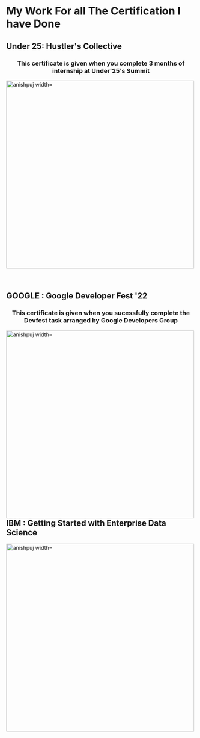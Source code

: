 # My Work For all The Certification I have Done
## Under 25: Hustler's Collective

<h3 align="center">This certificate is given when you complete 3 months of internship at Under'25's Summit </h3>
<p><img align="center" src="https://github.com/Anishpuj/Certificates/assets/98417394/00aff868-3305-4080-8f8b-3a793bd08a52" alt="anishpuj width="500" height="500"" /></p><br>

## GOOGLE : Google Developer Fest '22
<h3 align="center">This certificate is given when you sucessfully complete the Devfest task arranged by Google Developers Group </h3>
<p><img align="left" src="https://github.com/Anishpuj/Certificates/assets/98417394/cfe22e05-43b7-4939-bc92-cfe3dc591505" alt="anishpuj width="500" height="500"" /></p><br>

## IBM : Getting Started with Enterprise Data Science
<p><img align="center"src="https://github.com/Anishpuj/Certificates/files/12840975/Getting_Started_with_Enterprise_Data_Science_Badge20231008-43-ta5h8i.pdf" alt="anishpuj width="500" height="500"" /></p><br>



